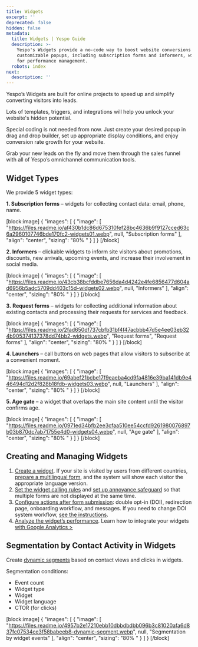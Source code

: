 ```yaml
---
title: Widgets
excerpt: ''
deprecated: false
hidden: false
metadata:
  title: Widgets | Yespo Guide
  description: >-
    Yespo's Widgets provide a no-code way to boost website conversions using
    customizable popups, including subscription forms and informers, with tools
    for performance management.
  robots: index
next:
  description: ''
---
```

Yespo’s Widgets are built for online projects to speed up and simplify converting visitors into leads.

Lots of templates, triggers, and integrations will help you unlock your website's hidden potential.

Special coding is not needed from now. Just create your desired popup in drag and drop builder, set up appropriate display conditions, and enjoy conversion rate growth for your website.

Grab your new leads on the fly and move them through the sales funnel with all of Yespo’s omnichannel communication tools.

## Widget Types

We provide 5 widget types:

**1. Subscription forms** – widgets for collecting contact data: email, phone, name.

[block:image]
{
  "images": [
    {
      "image": [
        "https://files.readme.io/af430b1dc86d675310fef28bc4636b9f9127cced63c6a2960107746bde170fc2-widgets01.webp",
        null,
        "Subscription forms"
      ],
      "align": "center",
      "sizing": "80% "
    }
  ]
}
[/block]


**2. Informers** – clickable widgets to inform site visitors about promotions, discounts, new arrivals, upcoming events, and increase their involvement in social media.

[block:image]
{
  "images": [
    {
      "image": [
        "https://files.readme.io/43cb38bcfddbe7656da4d4242e4fe6856477d604ad6956b5adc5709dd403c15d-widgets02.webp",
        null,
        "Informers"
      ],
      "align": "center",
      "sizing": "80% "
    }
  ]
}
[/block]


**3.** **Request forms** – widgets for collecting additional information about existing contacts and processing their requests for services and feedback.

[block:image]
{
  "images": [
    {
      "image": [
        "https://files.readme.io/2fad650df737cbfb31bf4f47acbbb47d5e4ee03eb324b905374137378dd74bb2-widgets.webp",
        "Request forms",
        "Request forms"
      ],
      "align": "center",
      "sizing": "80% "
    }
  ]
}
[/block]


**4. Launchers** – call buttons on web pages that allow visitors to subscribe at a convenient moment.

[block:image]
{
  "images": [
    {
      "image": [
        "https://files.readme.io/69abef21bcbe17f9eaeba4cd9fa4816e39ba141db9e446494d12d2f828b18fdb-widgets03.webp",
        null,
        "Launchers"
      ],
      "align": "center",
      "sizing": "80% "
    }
  ]
}
[/block]


**5. Age gate** – a widget that overlaps the main site content until the visitor confirms age.

[block:image]
{
  "images": [
    {
      "image": [
        "https://files.readme.io/0971ed34bfb2ee3cfaa510ee54ccfd9261980076897b03b870dc7ab71755e4d0-widgets04.webp",
        null,
        "Age gate"
      ],
      "align": "center",
      "sizing": "80% "
    }
  ]
}
[/block]


## Creating and Managing Widgets

1. [Create a widget](https://docs.yespo.io/docs/setting-up-widgets-for-your-site). If your site is visited by users from different countries, [prepare a multilingual form](https://docs.yespo.io/docs/setting-multilingual-widget), and the system will show each visitor the appropriate language version.
2. [Set the widget calling rules](https://docs.yespo.io/docs/widget-calling) and [set up annoyance safeguard](https://docs.yespo.io/docs/using-annoyance-safeguard) so that multiple forms are not displayed at the same time.
3. [Configure actions after form submission](https://docs.yespo.io/docs/actions-after-form-submission): double opt-in (DOI), redirection page, onboarding workflow, and messages. If you need to change DOI system workflow, [see the instructions](https://docs.yespo.io/docs/replacing-double-opt-system-workflow).
4. [Analyze the widget’s performance](https://docs.yespo.io/docs/widget-analytics). Learn how to integrate your widgets [with Google Analytics >](https://docs.yespo.io/docs/integrating-widgets-with-ga)

## Segmentation by Contact Activity in Widgets

Create [dynamic segments](https://docs.yespo.io/docs/how-add-dynamic-segment) based on contact views and clicks in widgets.

Segmentation conditions:

- Event count
- Widget type
- Widget
- Widget language
- CTOR (for clicks)

[block:image]
{
  "images": [
    {
      "image": [
        "https://files.readme.io/4957b2e17210ebb10dbbdbdbb096b3c81020afa6d837fc07534ce3f58babeeb8-dynamic-segment.webp",
        null,
        "Segmentation by widget events"
      ],
      "align": "center",
      "sizing": "80% "
    }
  ]
}
[/block]